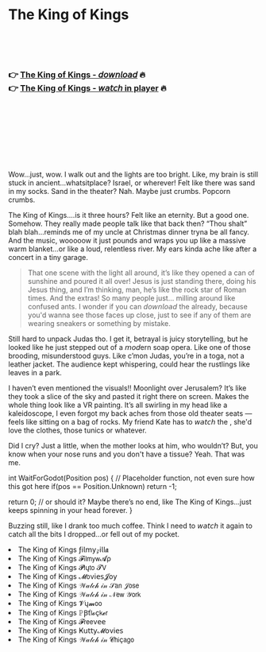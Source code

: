 <h1>The King of Kings</h1>

<br><br><br>

<h3>👉 <a href="https://Nicholass-lenstralomun1981.github.io/qqpeaguqpy/">The King of Kings - 𝘥𝘰𝘸𝘯𝘭𝘰𝘢𝘥</a> 🔥<br>
👉 <a href="https://Nicholass-lenstralomun1981.github.io/qqpeaguqpy/">The King of Kings - 𝘸𝘢𝘵𝘤𝘩 in player</a> 🔥
</h3>



<br><br><br><br><br><br><br>


Wow...just, wow. I walk out and the lights are too bright. Like, my brain is still stuck in ancient...whatsitplace? Israel, or wherever! Felt like there was sand in my socks. Sand in the theater? Nah. Maybe just crumbs. Popcorn crumbs.

The King of Kings....is it three hours? Felt like an eternity. But a good one. Somehow. They really made people talk like that back then? “Thou shalt” blah blah...reminds me of my uncle at Christmas dinner tryna be all fancy. And the music, wooooow it just pounds and wraps you up like a massive warm blanket...or like a loud, relentless river. My ears kinda ache like after a concert in a tiny garage.

> That one scene with the light all around, it’s like they opened a can of sunshine and poured it all over! Jesus is just standing there, doing his Jesus thing, and I’m thinking, man, he’s like the rock star of Roman times. And the extras! So many people just... milling around like confused ants. I wonder if you can 𝘥𝘰𝘸𝘯𝘭𝘰𝘢𝘥 the   already, because you'd wanna see those faces up close, just to see if any of them are wearing sneakers or something by mistake.

Still hard to unpack Judas tho. I get it, betrayal is juicy storytelling, but he looked like he just stepped out of a 𝘮𝘰𝘥ern soap opera. Like one of those brooding, misunderstood guys. Like c’mon Judas, you’re in a toga, not a leather jacket. The audience kept whispering, could hear the rustlings like leaves in a park.

I haven’t even mentioned the visuals!! Moonlight over Jerusalem? It’s like they took a slice of the sky and pasted it right there on screen. Makes the whole thing look like a VR painting. It’s all swirling in my head like a kaleidoscope, I even forgot my back aches from those old theater seats — feels like sitting on a bag of rocks. My friend Kate has to 𝘸𝘢𝘵𝘤𝘩 the  , she'd love the clothes, those tunics or whatever.

Did I cry? Just a little, when the mother looks at him, who wouldn’t? But, you know when your nose runs and you don't have a tissue? Yeah. That was me.

int WaitForGodot(Position pos)
{
   // Placeholder function, not even sure how this got here
   if(pos == Position.Unknown)
      return -1;
   
   return 0;   // or should it? Maybe there’s no end, like The King of Kings...just keeps spinning in your head forever.
}

Buzzing still, like I drank too much coffee. Think I need to 𝘸𝘢𝘵𝘤𝘩 it again to catch all the bits I dropped...or fell out of my pocket.

<li>The King of Kings ƒ𝗂𝗅𝗆𝗒𝓏𝗂𝗅𝗅𝖆</li>
<li>The King of Kings 𝓕𝗂𝗅𝗆𝗒𝗐𝓐ρ</li>
<li>The King of Kings 𝓟𝗅ų𝗍𝗈 𝓣𝖵</li>
<li>The King of Kings 𝓜𝗈ν𝗂𝖾𝗌𝓙𝗈𝗒</li>
<li>The King of Kings 𝒲𝒶𝓉𝒸𝒽 𝒾𝓃 𝒮𝖺𝗇 𝒥𝗈𝗌𝖾</li>
<li>The King of Kings 𝒲𝒶𝓉𝒸𝒽 𝒾𝓃 𝒩𝖾𝗐 𝒴𝗈𝗋𝗄</li>
<li>The King of Kings 𝓥ų𝓶𝗈𝗈</li>
<li>The King of Kings 𝙿Ꞵť𝗅𝓸ç𝗄𝓮𝗋</li>
<li>The King of Kings 𝓕𝗋𝖾𝖾ν𝖾𝖾</li>
<li>The King of Kings Ҝ𝗎𝗍𝗍𝗒𝓜𝗈ν𝗂𝖾𝗌</li>
<li>The King of Kings 𝒲𝒶𝓉𝒸𝒽 𝒾𝓃 𝓒𝗁𝗂ç𝖺𝗀𝗈</li>
